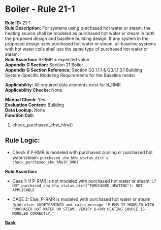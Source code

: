 
# Boiler - Rule 21-1  

**Rule ID:** 21-1  
**Rule Description:** For systems using purchased hot water or steam, the heating source shall be modeled as
purchased hot water or steam in both the proposed design and baseline building design. If any system in the proposed design uses purchased hot water or steam, all baseline systems with hot water coils shall use the same type of purchased hot water or steam.  
**Rule Assertion:** B-RMR = expected value  
**Appendix G Section:** Section 21 Boiler  
**Appendix G Section Reference:** Section G3.1.1.1 & G3.1.1.3.1 Building System-Specific Modeling Requirements for the Baseline model  

**Applicability:** All required data elements exist for B_RMR  
**Applicability Checks:** None  

**Manual Check:** Yes  
**Evaluation Context:** Building  
**Data Lookup:** None  
**Function Call:** 

1. check_purchased_chw_hhw()

## Rule Logic:  

- Check if P-RMR is modeled with purchased cooling or purchased hot water/steam: `purchased_chw_hhw_status_dict = check_purchased_chw_hhw(P_RMR)`

**Rule Assertion:**

- Case 1: If P-RMR is not modeled with purchased hot water or steam: `if NOT purchased_chw_hhw_status_dict["PURCHASED_HEATING"]: NOT APPLICABLE`

- CASE 2: Else, P-RMR is modeled with purchased hot water or steam type: `else: UNDETERMINED and raise_message "P-RMR IS MODELED WITH PURCHASED HOT WATER OR STEAM. VERIFY B-RMR HEATING SOURCE IS MODELED CORRECTLY."`

**[Back](../_toc.md)**
